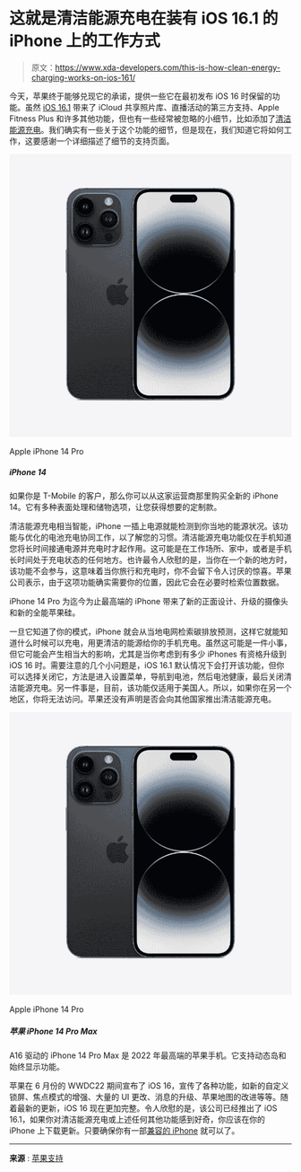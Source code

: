 # 这就是清洁能源充电在装有 iOS 16.1 的 iPhone 上的工作方式

> 原文：<https://www.xda-developers.com/this-is-how-clean-energy-charging-works-on-ios-161/>

今天，苹果终于能够兑现它的承诺，提供一些它在最初发布 iOS 16 时保留的功能。虽然 [iOS 16.1](https://www.xda-developers.com/ios-16-1/) 带来了 iCloud 共享照片库、直播活动的第三方支持、Apple Fitness Plus 和许多其他功能，但也有一些经常被忽略的小细节，比如添加了[清洁能源充电](https://www.xda-developers.com/apple-clean-energy-charging-coming-in-ios-16-update/)。我们确实有一些关于这个功能的细节，但是现在，我们知道它将如何工作，这要感谢一个详细描述了细节的支持页面。

 <picture>![The iPhone 14 Pro and Pro Max are the highest-end 2022 phones from Apple. They introduce the A16 Bionic chip, Dynamic Island, Always-on display, and more.](img/2b2210243fce2facbab68879a09c6f30.png)</picture> 

Apple iPhone 14 Pro

##### iPhone 14

如果你是 T-Mobile 的客户，那么你可以从这家运营商那里购买全新的 iPhone 14。它有多种表面处理和储物选项，让您获得想要的定制款。

清洁能源充电相当智能，iPhone 一插上电源就能检测到你当地的能源状况。该功能与优化的电池充电协同工作，以了解您的习惯。清洁能源充电功能仅在手机知道您将长时间接通电源并充电时才起作用。这可能是在工作场所、家中，或者是手机长时间处于充电状态的任何地方。也许最令人欣慰的是，当你在一个新的地方时，该功能不会参与，这意味着当你旅行和充电时，你不会留下令人讨厌的惊喜。苹果公司表示，由于这项功能确实需要你的位置，因此它会在必要时检索位置数据。

iPhone 14 Pro 为迄今为止最高端的 iPhone 带来了新的正面设计、升级的摄像头和新的全能苹果硅。

一旦它知道了你的模式，iPhone 就会从当地电网检索碳排放预测，这样它就能知道什么时候可以充电，用更清洁的能源给你的手机充电。虽然这可能是一件小事，但它可能会产生相当大的影响，尤其是当你考虑到有多少 iPhones 有资格升级到 iOS 16 时。需要注意的几个小问题是，iOS 16.1 默认情况下会打开该功能，但你可以选择关闭它，方法是进入设置菜单，导航到电池，然后电池健康，最后关闭清洁能源充电。另一件事是，目前，该功能仅适用于美国人。所以，如果你在另一个地区，你将无法访问。苹果还没有声明是否会向其他国家推出清洁能源充电。

 <picture>![The iPhone 14 Pro and Pro Max are the highest-end 2022 phones from Apple. They introduce the A16 Bionic chip, Dynamic Island, Always-on display, and more.](img/2b2210243fce2facbab68879a09c6f30.png)</picture> 

Apple iPhone 14 Pro

##### 苹果 iPhone 14 Pro Max

A16 驱动的 iPhone 14 Pro Max 是 2022 年最高端的苹果手机。它支持动态岛和始终显示功能。

苹果在 6 月份的 WWDC22 期间宣布了 iOS 16，宣传了各种功能，如新的自定义锁屏、焦点模式的增强、大量的 UI 更改、消息的升级、苹果地图的改进等等。随着最新的更新，iOS 16 现在更加完整。令人欣慰的是，该公司已经推出了 iOS 16.1，如果你对清洁能源充电或上述任何其他功能感到好奇，你应该在你的 iPhone 上下载更新。只要确保你有一部[兼容的 iPhone](https://www.xda-developers.com/ios-16-supported-devices/) 就可以了。

* * *

**来源** : [苹果支持](https://support.apple.com/en-us/HT213323)